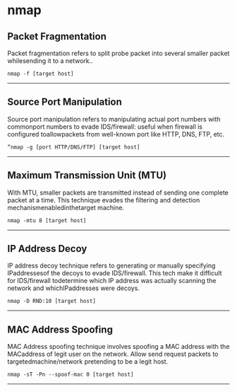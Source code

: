 # nmap

## Packet Fragmentation

Packet fragmentation refers to split probe packet into several smaller packet whilesending it to a network..

```
nmap -f [target host]
```

***

## Source Port Manipulation

Source port manipulation refers to manipulating actual port numbers with commonport numbers to evade IDS/firewall: useful when firewall is configured toallowpackets from well-known port like HTTP, DNS, FTP, etc.

```
“nmap -g [port HTTP/DNS/FTP] [target host]
```

***

## Maximum Transmission Unit (MTU)

With MTU, smaller packets are transmitted instead of sending one complete packet at a time. This technique evades the filtering and detection mechanismenabledinthetarget machine.

```
nmap -mtu 8 [target host]
```

***

## IP Address Decoy

IP address decoy technique refers to generating or manually specifying IPaddressesof the decoys to evade IDS/firewall. This tech make it difficult for IDS/firewall todetermine which IP address was actually scanning the network and whichIPaddresses were decoys.

```
nmap -D RND:10 [target host]
```

***

## MAC Address Spoofing

MAC Address spoofing technique involves spoofing a MAC address with the MACaddress of legit user on the network. Allow send request packets to targetedmachine/network pretending to be a legit host.

```
nmap -sT -Pn --spoof-mac 0 [target host]
```

***

